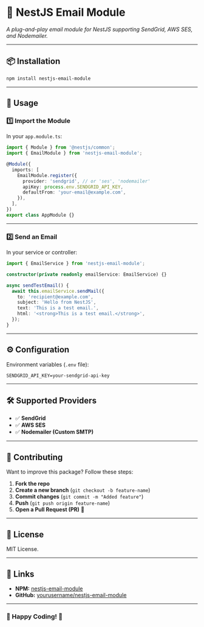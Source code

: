 # 📧 NestJS Email Module

*A plug-and-play email module for NestJS supporting SendGrid, AWS SES, and Nodemailer.*  

---

## 📦 Installation

```sh
npm install nestjs-email-module
```

---

## 🚀 Usage

### 1️⃣ Import the Module
In your `app.module.ts`:

```typescript
import { Module } from '@nestjs/common';
import { EmailModule } from 'nestjs-email-module';

@Module({
  imports: [
    EmailModule.register({
      provider: 'sendgrid', // or 'ses', 'nodemailer'
      apiKey: process.env.SENDGRID_API_KEY,
      defaultFrom: 'your-email@example.com',
    }),
  ],
})
export class AppModule {}
```

---

### 2️⃣ Send an Email
In your service or controller:

```typescript
import { EmailService } from 'nestjs-email-module';

constructor(private readonly emailService: EmailService) {}

async sendTestEmail() {
  await this.emailService.sendMail({
    to: 'recipient@example.com',
    subject: 'Hello from NestJS',
    text: 'This is a test email.',
    html: '<strong>This is a test email.</strong>',
  });
}
```

---

## ⚙️ Configuration
Environment variables (`.env` file):

```env
SENDGRID_API_KEY=your-sendgrid-api-key
```

---

## 🛠 Supported Providers
- ✅ **SendGrid**  
- ✅ **AWS SES**  
- ✅ **Nodemailer (Custom SMTP)**  

---

## 🤝 Contributing
Want to improve this package? Follow these steps:

1. **Fork the repo**
2. **Create a new branch** (`git checkout -b feature-name`)
3. **Commit changes** (`git commit -m "Added feature"`)
4. **Push** (`git push origin feature-name`)
5. **Open a Pull Request (PR)** 🎉

---

## 📄 License
MIT License.

---

## 🔗 Links
- **NPM:** [nestjs-email-module](https://www.npmjs.com/package/nestjs-email-module)
- **GitHub:** [yourusername/nestjs-email-module](https://github.com/the-yathrikan/nestjs-email-module)

---

### 🚀 Happy Coding! 🎉

